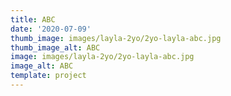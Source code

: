 ```yaml
--- 
title: ABC
date: '2020-07-09'
thumb_image: images/layla-2yo/2yo-layla-abc.jpg
thumb_image_alt: ABC
image: images/layla-2yo/2yo-layla-abc.jpg
image_alt: ABC
template: project
---
```

